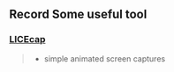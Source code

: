 
## Record Some useful tool


### [LICEcap](http://www.cockos.com/licecap/)

>* simple animated screen captures

